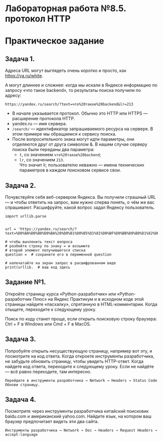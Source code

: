 # Лабораторная работа №8.5. протокол HTTP

# Практическое задание
## Задача 1.

Адреса URL могут выглядеть очень коротко и просто, как https://ya.ru/white.  

А могут длиннее и сложнее: когда мы искали в Яндексе информацию по запросу «что такое backend», то результаты поиска получили по адресу: 

```
https://yandex.ru/search/?text=что%20такое%20backend&lr=213
```
+ В начале указывается протокол. Обычно это HTTP или HTTPS — расширение протокола HTTP.
+ yandex.ru — имя сервера.
+ `/search/` — идентификатор запрашиваемого ресурса на сервере. В этом примере мы обращаемся к сервису поиска.
+ После вопросительного знака могут идти параметры, они отделяются друг от друга символом &. В нашем случае серверу поиска были переданы два параметра:
   + `t`, со значением `что%20такое%20backend`;
   + `lr`, со значением `213`.  
      Что значит lr, пользователю неважно — имена технических параметров в каждом поисковом сервисе свои.  
 
## Задача 2.

Почувствуйте себя веб-сервером Яндекса. Вы получили страшный URL — и чтобы ответить на запрос, вам нужно сперва понять, о чём же вас спрашивают.
Расшифруйте, какой вопрос задал Яндексу пользователь.  

```
import urllib.parse


url = 'https://yandex.ru/search/?text=%D0%BA%D0%B0%D0%BA%20%D0%B1%D0%B5%D1%81%D0%BF%D0%BB%D0%B0%D1%82%D0%BD%D0%BE%20%D0%B5%D0%B7%D0%B4%D0%B8%D1%82%D1%8C%20%D0%BD%D0%B0%20%D1%82%D0%B0%D0%BA%D1%81%D0%B8'

# чтобы вычленить текст вопроса
# разбейте строку по знаку = и возьмите
# второй элемент получившегося списка 
question =  # сохраните его в переменной question

# напечатайте на экран запрос в расшифрованном виде
print(urllib.  # ваш код здесь
```

## Задание №1.

Откройте страницу курса «Python-разработчик» или «Python-разработчик Плюс» на Яндекс Практикум и в исходном коде этой страницы найдите «пасхалку», спрятанную в HTML-комментарии. Когда отыщете, переходите к следующему уроку.  

Поиск по коду станет проще, если открыть поисковую строку браузера: Ctrl + F в Windows или Cmd + F в MacOS.  

## Задача 3.

Попробуйте открыть несуществующую страницу, например вот эту, и посмотрите на код ответа. Когда откроете инструменты разработчика, не забудьте обновить страницу, чтобы увидеть HTTP-ответ. Когда найдете код ответа, переходите к следующему уроку. Если не найдёте — всё равно переходите, там интересно.  
```
Перейдите в инструменты разработчика → Network → Headers → Status Code
Обнови страницу.
```
## Задача 4.

Посмотрите через инструменты разработчика китайский поисковик baidu.com и американский yahoo.com. Найдите язык, на котором ваш браузер предпочитает видеть эти два сайта.  

```
Инструменты разработчика → Network → Doc → Headers → Request Headers → accept-language
```
